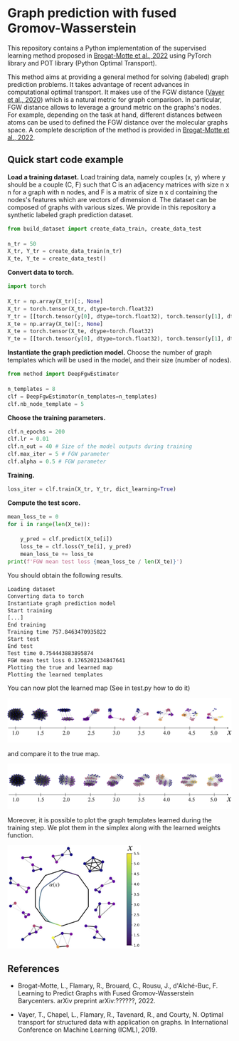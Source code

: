# Graph prediction with fused Gromov-Wasserstein

This repository contains a Python implementation of the supervised learning method proposed in [Brogat-Motte et al., 2022](#references) using PyTorch library and POT library (Python Optimal Transport).

This method aims at providing a general method for solving (labeled) graph prediction problems. It takes advantage of recent advances in computational optimal transport. It makes use of the FGW distance ([Vayer et al., 2020](#references)) which is a natural metric for graph comparison.
In particular, FGW distance allows to leverage a ground metric on the graphs's nodes. For example, depending on the task at hand, different distances between atoms can be used to defined the FGW distance over the molecular graphs space. A complete description of the method is provided in [Brogat-Motte et al., 2022](#references).

## Quick start code example

**Load a training dataset.** Load training data, namely couples (x, y) where y should be a couple (C, F) such that C is an adjacency matrices with size n x n for a graph with n nodes, and F is a matrix of size n x d containing the nodes's features which are vectors of dimension d. The dataset can be composed of graphs with various sizes. We provide in this repository a synthetic labeled graph prediction dataset.
```python
from build_dataset import create_data_train, create_data_test

n_tr = 50
X_tr, Y_tr = create_data_train(n_tr)
X_te, Y_te = create_data_test()
```

**Convert data to torch.**
```python
import torch

X_tr = np.array(X_tr)[:, None]
X_tr = torch.tensor(X_tr, dtype=torch.float32)
Y_tr = [[torch.tensor(y[0], dtype=torch.float32), torch.tensor(y[1], dtype=torch.float32)] for y in Y_tr]
X_te = np.array(X_te)[:, None]
X_te = torch.tensor(X_te, dtype=torch.float32)
Y_te = [[torch.tensor(y[0], dtype=torch.float32), torch.tensor(y[1], dtype=torch.float32)] for y in Y_te]
```

**Instantiate the graph prediction model.** Choose the number of graph templates which will be used in the model, and their size (number of nodes).
```python
from method import DeepFgwEstimator

n_templates = 8
clf = DeepFgwEstimator(n_templates=n_templates)
clf.nb_node_template = 5
```

**Choose the training parameters.**
```python
clf.n_epochs = 200
clf.lr = 0.01
clf.n_out = 40 # Size of the model outputs during training
clf.max_iter = 5 # FGW parameter
clf.alpha = 0.5 # FGW parameter
```

**Training.**
```python
loss_iter = clf.train(X_tr, Y_tr, dict_learning=True)
```

**Compute the test score.**
```python
mean_loss_te = 0
for i in range(len(X_te)):

    y_pred = clf.predict(X_te[i])
    loss_te = clf.loss(Y_te[i], y_pred)
    mean_loss_te += loss_te
print(f'FGW mean test loss {mean_loss_te / len(X_te)}')
```

You should obtain the following results.

```
Loading dataset
Converting data to torch
Instantiate graph prediction model
Start training
[...]
End training
Training time 757.8463470935822
Start test
End test
Test time 0.754443883895874
FGW mean test loss 0.1765202134847641
Plotting the true and learned map
Plotting the learned templates
```

You can now plot the learned map (See in test.py how to do it)

![true](illustrations/true.jpg)

and compare it to the true map.

![learned](illustrations/learned.jpg)

Moreover, it is possible to plot the graph templates learned during the training step. We plot them in the simplex along with the learned weights function.

<img src="illustrations/simplex3.jpg" width=300>

## References

- Brogat-Motte, L., Flamary, R., Brouard, C., Rousu, J., d'Alché-Buc, F. Learning to Predict Graphs with Fused Gromov-Wasserstein Barycenters. arXiv preprint arXiv:??????, 2022.

- Vayer, T., Chapel, L., Flamary, R., Tavenard, R., and Courty, N. Optimal transport for structured data with application on graphs. In International Conference on Machine Learning (ICML), 2019.
